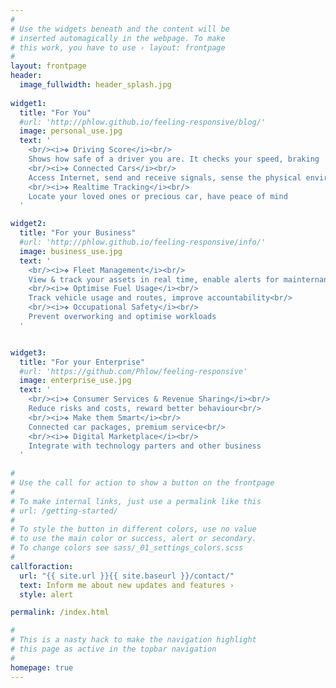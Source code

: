 ```yaml
---
#
# Use the widgets beneath and the content will be
# inserted automagically in the webpage. To make
# this work, you have to use › layout: frontpage
#
layout: frontpage
header:
  image_fullwidth: header_splash.jpg
  
widget1:
  title: "For You"
  #url: 'http://phlow.github.io/feeling-responsive/blog/'
  image: personal_use.jpg
  text: '
    <br/><i>❖ Driving Score</i><br/>
    Shows how safe of a driver you are. It checks your speed, braking  and acceleration habits against your car model<br/>     
    <br/><i>❖ Connected Cars</i><br/> 
    Access Internet, send and receive signals, sense the physical environment and interact with other vehicles or entities<br/>   
    <br/><i>❖ Realtime Tracking</i><br/> 
    Locate your loved ones or precious car, have peace of mind
  '

widget2:
  title: "For your Business"
  #url: 'http://phlow.github.io/feeling-responsive/info/'
  image: business_use.jpg
  text: '
    <br/><i>❖ Fleet Management</i><br/>
    View & track your assets in real time, enable alerts for mainternance etc<br/> 
    <br/><i>❖ Optimise Fuel Usage</i><br/>
    Track vehicle usage and routes, improve accountability<br/>
    <br/><i>❖ Occupational Safety</i><br/>
    Prevent overworking and optimise workloads
  '


widget3:
  title: "For your Enterprise"
  #url: 'https://github.com/Phlow/feeling-responsive'
  image: enterprise_use.jpg
  text: '
    <br/><i>❖ Consumer Services & Revenue Sharing</i><br/>
    Reduce risks and costs, reward better behaviour<br/> 
    <br/><i>❖ Make them Smart</i><br/>
    Connected car packages, premium service<br/>
    <br/><i>❖ Digital Marketplace</i><br/> 
    Integrate with technology parters and other business
  '
  
#
# Use the call for action to show a button on the frontpage
#
# To make internal links, just use a permalink like this
# url: /getting-started/
#
# To style the button in different colors, use no value
# to use the main color or success, alert or secondary.
# To change colors see sass/_01_settings_colors.scss
#
callforaction:
  url: "{{ site.url }}{{ site.baseurl }}/contact/"
  text: Inform me about new updates and features ›
  style: alert

permalink: /index.html

#
# This is a nasty hack to make the navigation highlight
# this page as active in the topbar navigation
#
homepage: true
---
```



